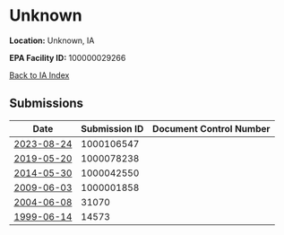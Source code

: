# Unknown

**Location:** Unknown, IA

**EPA Facility ID:** 100000029266

[Back to IA Index](../../index.md)

## Submissions

| Date | Submission ID | Document Control Number |
|------|--------------|-------------------------|
| [2023-08-24](submissions/1000106547.md) | 1000106547 |  |
| [2019-05-20](submissions/1000078238.md) | 1000078238 |  |
| [2014-05-30](submissions/1000042550.md) | 1000042550 |  |
| [2009-06-03](submissions/1000001858.md) | 1000001858 |  |
| [2004-06-08](submissions/31070.md) | 31070 |  |
| [1999-06-14](submissions/14573.md) | 14573 |  |
